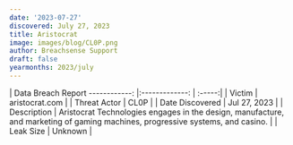 ```yaml
---
date: '2023-07-27'
discovered: July 27, 2023
title: Aristocrat
image: images/blog/CL0P.png
author: Breachsense Support
draft: false
yearmonths: 2023/july
---
```



| Data Breach Report
------------:     |:-------------:    | :-----:|
| Victim      | aristocrat.com      | 
| Threat Actor      | CL0P      | 
| Date Discovered      | Jul 27, 2023      | 
| Description      | Aristocrat Technologies engages in the design, manufacture, and marketing of gaming machines, progressive systems, and casino.      | 
| Leak Size      | Unknown      | 

